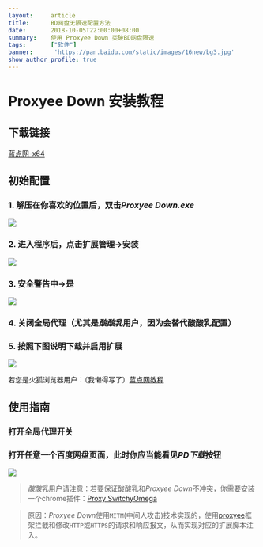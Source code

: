 ```yaml
---
layout:     article
title:      BD网盘无限速配置方法
date:       2018-10-05T22:00:00+08:00
summary:    使用 Proxyee Down 突破BD网盘限速
tags:       ["软件"]
banner:      'https://pan.baidu.com/static/images/16new/bg3.jpg'
show_author_profile: true
---
```


#   Proxyee Down 安装教程
##  下载链接
[蓝点网-x64](https://dl.lancdn.com/landian/software/Proxyee/Win/Proxyee%20Down.3.03.windows.x64.zip)

##  初始配置
### 1.   解压在你喜欢的位置后，双击*Proxyee Down.exe*

![](https://img.lancdn.com/landian/2018/09/50578-1.png)

### 2.   进入程序后，点击扩展管理->安装

![](https://img.lancdn.com/landian/2018/09/50578-2.png)

### 3.   安全警告中->是

![](https://img.lancdn.com/landian/2018/09/50578-3.png)

### 4.   关闭全局代理（尤其是*酸酸乳*用户，因为会替代酸酸乳配置）

### 5.   按照下图说明下载并启用扩展

![](https://img.lancdn.com/landian/2018/09/50578-4.png)

若您是火狐浏览器用户：（我懒得写了）[蓝点网教程](https://www.landiannews.com/archives/50580.html)

##  使用指南
### 打开全局代理开关

### 打开任意一个百度网盘页面，此时你应当能看见*PD下载*按钮

![](https://img.lancdn.com/landian/2018/09/50578-7.png)

>   *酸酸乳*用户请注意：若要保证酸酸乳和*Proxyee Down*不冲突，你需要安装一个chrome插件：[Proxy SwitchyOmega](https://github.com/proxyee-down-org/proxyee-down/wiki/%E5%AE%89%E8%A3%85%E6%89%A9%E5%B1%95#%E4%BD%BF%E7%94%A8-switchyomega-%E6%8E%A5%E7%AE%A1%E4%BB%A3%E7%90%86)

>   原因：*Proxyee Down*使用`MITM`(中间人攻击)技术实现的，使用[proxyee](https://github.com/monkeyWie/proxyee)框架拦截和修改`HTTP`或`HTTPS`的请求和响应报文，从而实现对应的扩展脚本注入。
